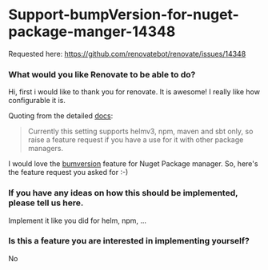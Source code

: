 # Support-bumpVersion-for-nuget-package-manger-14348
Requested here: https://github.com/renovatebot/renovate/issues/14348

### What would you like Renovate to be able to do?

Hi, first i would like to thank you for renovate. It is awesome! I really like how configurable it is.

Quoting from the detailed [docs](https://docs.renovatebot.com/configuration-options/#bumpversion):

> Currently this setting supports helmv3, npm, maven and sbt only, so raise a feature request if you have a use for it with other package managers.

I would love the [bumversion](https://docs.renovatebot.com/configuration-options/#bumpversion) feature for Nuget Package manager. So, here's the feature request you asked for :-)

### If you have any ideas on how this should be implemented, please tell us here.

Implement it like you did for helm, npm, ...

### Is this a feature you are interested in implementing yourself?

No
